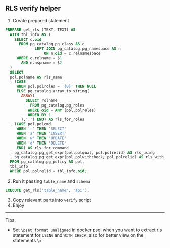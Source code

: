 ## RLS verify helper

1. Create prepared statement

```sql
PREPARE get_rls (TEXT, TEXT) AS
  WITH tbl_info AS (
    SELECT c.oid
      FROM pg_catalog.pg_class AS c
             LEFT JOIN pg_catalog.pg_namespace AS n
                 ON n.oid = c.relnamespace
     WHERE c.relname = $1
       AND n.nspname = $2
  )
  SELECT
  pol.polname AS rls_name
  , (CASE
     WHEN pol.polroles = '{0}' THEN NULL
     ELSE pg_catalog.array_to_string(
       ARRAY(
         SELECT rolname
           FROM pg_catalog.pg_roles
          WHERE oid = ANY (pol.polroles)
          ORDER BY 1
       ),',') END) AS rls_for_roles
  , (CASE pol.polcmd
     WHEN 'r' THEN 'SELECT'
     WHEN 'a' THEN 'INSERT'
     WHEN 'w' THEN 'UPDATE'
     WHEN 'd' THEN 'DELETE'
     END) AS rls_for_command
  , pg_catalog.pg_get_expr(pol.polqual, pol.polrelid) AS rls_using
  , pg_catalog.pg_get_expr(pol.polwithcheck, pol.polrelid) AS rls_with_check
  FROM pg_catalog.pg_policy AS pol,
  tbl_info
  WHERE pol.polrelid = tbl_info.oid;
```

2. Run it passing `table_name` and `schema`

```sql
EXECUTE get_rls('table_name', 'api');
```

3. Copy relevant parts into `verify` script
4. Enjoy

---

Tips:

- Set `\pset format unaligned` in docker psql when you want to extract rls statement for `USING` and `WITH CHECK`, also for better view on the statements `\x`
